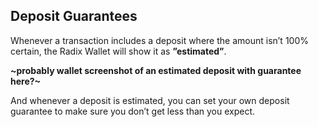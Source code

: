 ## Deposit Guarantees

Whenever a transaction includes a deposit where the amount isn’t 100% certain, the Radix Wallet will show it as **”estimated”**.

**~probably wallet screenshot of an estimated deposit with guarantee here?~**

And whenever a deposit is estimated, you can set your own deposit guarantee to make sure you don’t get less than you expect.